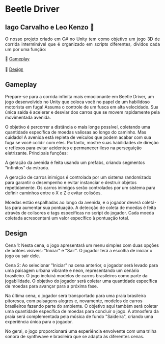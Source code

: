 # **Beetle Driver**
## Iago Carvalho e Leo Kenzo 📖
<p align="justify">
 O nosso projeto criado em C# no Unity tem como objetivo um jogo 3D de corrida interminável que  é organizado em scripts diferentes, dividos cada um por uma função:

  
🔹 [Gameplay](#gameplay)<br><br>
🔹 [Design](#design) 


 </p>

 ## Gameplay
<p align="justify">

Prepare-se para a corrida infinita mais emocionante em Beetle Driver, um jogo desenvolvido no Unity que coloca você no papel de um habilidoso motorista em fuga! Assuma o controle de um fusca em alta velocidade. Sua única saída é acelerar e desviar dos carros que se movem rapidamente pela movimentada avenida.

O objetivo é percorrer a distância o mais longe possível, coletando uma quantidade específica de moedas valiosas ao longo do caminho. Mas cuidado! A avenida está repleta de veículos que podem acabar com sua fuga se você colidir com eles. Portanto, mostre suas habilidades de direção e reflexos para evitar acidentes e permanecer ileso na perseguição eletrizante. Principais funções:

A geração da avenida é feita usando um prefabs, criando segmentos "infinitos" da estrada.

A geração de carros inimigos é controlada por um sistema randomizado para garantir o desempenho e evitar instanciar e destruir objetos repetidamente. Os carros inimigos serão controlados por um sistema para definir caminhos entre o X e Z e evitar colisões.

Moedas estão espalhadas ao longo da avenida, e o jogador deverá coletá-las para aumentar sua pontuação. A detecção de coleta de moedas é feita através de colisores e tags especificas no script do jogador. Cada moeda coletada acrescentará um valor específico à pontuação total.
 </p>


 ## Design
<p align="justify">

Cena 1:
Nesta cena, o jogo apresentará um menu simples com duas opções de botões visíveis: "Iniciar" e "Sair". O jogador terá a escolha de iniciar o jogo ou sair dele.

Cena 2:
Ao selecionar "Iniciar" na cena anterior, o jogador será levado para uma paisagem urbana vibrante e neon, representando um cenário brasileiro. O jogo incluirá modelos de carros brasileiros como parte da jogabilidade. O objetivo do jogador será coletar uma quantidade específica de moedas para avançar para a próxima fase. 

Na última cena, o jogador será transportado para uma praia brasileira pitoresca, com paisagens alegres e, novamente, modelos de carros brasileiros fazendo parte do ambiente. O objetivo aqui também será coletar uma quantidade específica de moedas para concluir o jogo. A atmosfera da praia será complementada pela música de fundo "Saideira", criando uma experiência única para o jogador.

No geral, o jogo proporcionará uma experiência envolvente com uma trilha sonora de synthwave e brasileira que se adapta às diferentes cenas.

